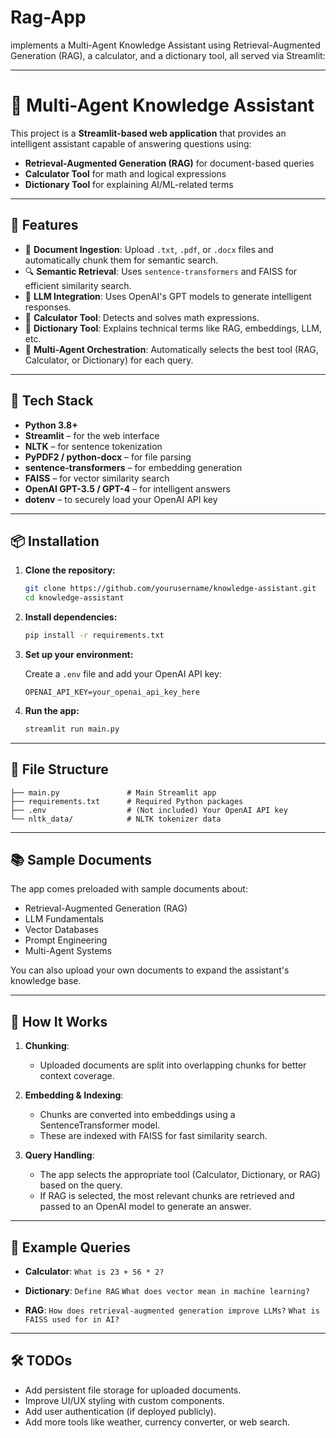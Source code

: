 # Rag-App
implements a Multi-Agent Knowledge Assistant using Retrieval-Augmented Generation (RAG), a calculator, and a dictionary tool, all served via Streamlit:

---

# 🧠 Multi-Agent Knowledge Assistant

This project is a **Streamlit-based web application** that provides an intelligent assistant capable of answering questions using:

* **Retrieval-Augmented Generation (RAG)** for document-based queries
* **Calculator Tool** for math and logical expressions
* **Dictionary Tool** for explaining AI/ML-related terms

---

## 🚀 Features

* 📄 **Document Ingestion**: Upload `.txt`, `.pdf`, or `.docx` files and automatically chunk them for semantic search.
* 🔍 **Semantic Retrieval**: Uses `sentence-transformers` and FAISS for efficient similarity search.
* 🤖 **LLM Integration**: Uses OpenAI's GPT models to generate intelligent responses.
* 🧮 **Calculator Tool**: Detects and solves math expressions.
* 📘 **Dictionary Tool**: Explains technical terms like RAG, embeddings, LLM, etc.
* 🧠 **Multi-Agent Orchestration**: Automatically selects the best tool (RAG, Calculator, or Dictionary) for each query.

---

## 🧰 Tech Stack

* **Python 3.8+**
* **Streamlit** – for the web interface
* **NLTK** – for sentence tokenization
* **PyPDF2 / python-docx** – for file parsing
* **sentence-transformers** – for embedding generation
* **FAISS** – for vector similarity search
* **OpenAI GPT-3.5 / GPT-4** – for intelligent answers
* **dotenv** – to securely load your OpenAI API key

---

## 📦 Installation

1. **Clone the repository:**

   ```bash
   git clone https://github.com/yourusername/knowledge-assistant.git
   cd knowledge-assistant
   ```

2. **Install dependencies:**

   ```bash
   pip install -r requirements.txt
   ```

3. **Set up your environment:**

   Create a `.env` file and add your OpenAI API key:

   ```env
   OPENAI_API_KEY=your_openai_api_key_here
   ```

4. **Run the app:**

   ```bash
   streamlit run main.py
   ```

---

## 📁 File Structure

```
├── main.py               # Main Streamlit app
├── requirements.txt      # Required Python packages
├── .env                  # (Not included) Your OpenAI API key
└── nltk_data/            # NLTK tokenizer data
```

---

## 📚 Sample Documents

The app comes preloaded with sample documents about:

* Retrieval-Augmented Generation (RAG)
* LLM Fundamentals
* Vector Databases
* Prompt Engineering
* Multi-Agent Systems

You can also upload your own documents to expand the assistant's knowledge base.

---

## 🧪 How It Works

1. **Chunking**:

   * Uploaded documents are split into overlapping chunks for better context coverage.
2. **Embedding & Indexing**:

   * Chunks are converted into embeddings using a SentenceTransformer model.
   * These are indexed with FAISS for fast similarity search.
3. **Query Handling**:

   * The app selects the appropriate tool (Calculator, Dictionary, or RAG) based on the query.
   * If RAG is selected, the most relevant chunks are retrieved and passed to an OpenAI model to generate an answer.

---

## 📌 Example Queries

* **Calculator**:
  `What is 23 + 56 * 2?`

* **Dictionary**:
  `Define RAG`
  `What does vector mean in machine learning?`

* **RAG**:
  `How does retrieval-augmented generation improve LLMs?`
  `What is FAISS used for in AI?`

---

## 🛠️ TODOs

* Add persistent file storage for uploaded documents.
* Improve UI/UX styling with custom components.
* Add user authentication (if deployed publicly).
* Add more tools like weather, currency converter, or web search.

